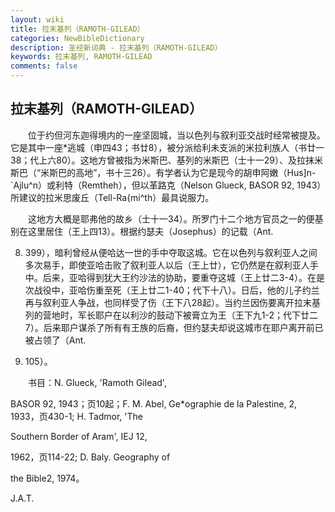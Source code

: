 ```yaml
---
layout: wiki
title: 拉末基列（RAMOTH-GILEAD）
categories: NewBibleDictionary
description: 圣经新词典 - 拉末基列（RAMOTH-GILEAD）
keywords: 拉末基列, RAMOTH-GILEAD
comments: false
---
```


## 拉末基列（RAMOTH-GILEAD）

　　位于约但河东迦得境内的一座坚固城，当以色列与叙利亚交战时经常被提及。它是其中一座*逃城（申四43；书廿8），被分派给利未支派的米拉利族人（书廿一38；代上六80）。这地方曾被指为米斯巴、基列的米斯巴（士十一29）、及拉抹米斯巴（“米斯巴的高地”，书十三26）。有学者认为它是现今的胡申阿嫩（Hus]n-`Ajlu^n）或利特（Remtheh），但以革路克（Nelson Glueck, BASOR 92, 1943）所建议的拉米思废丘（Tell-Ra{mi^th）最具说服力。

　　这地方大概是耶弗他的故乡（士十一34）。所罗门十二个地方官员之一的便基别在这里居住（王上四13）。根据约瑟夫（Josephus）的记载（Ant.

8. 399），暗利曾经从便哈达一世的手中夺取这城。它在以色列与叙利亚人之间多次易手，即使亚哈击败了叙利亚人以后（王上廿），它仍然是在叙利亚人手中。后来，亚哈得到犹大王约沙法的协助，要重夺这城（王上廿二3-4）。在是次战役中，亚哈伤重至死（王上廿二1-40；代下十八）。日后，他的儿子约兰再与叙利亚人争战，也同样受了伤（王下八28起）。当约兰因伤要离开拉末基列的营地时，军长耶户在以利沙的鼓动下被膏立为王（王下九1-2；代下廿二7）。后来耶户谋杀了所有有王族的后裔，但约瑟夫却说这城市在耶户离开前已被占领了（Ant.

9. 105）。

　　书目：N. Glueck, 'Ramoth Gilead',

BASOR 92, 1943；页10起；F. M. Abel, Ge*ographie de la Palestine, 2, 1933，页430-1; H. Tadmor, 'The

Southern Border of Aram', IEJ 12,

1962，页114-22; D. Baly. Geography of

the Bible2, 1974。

J.A.T.








